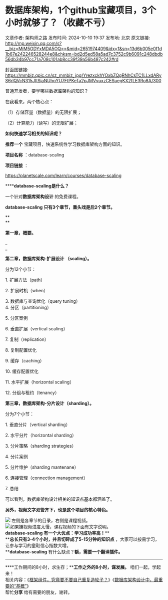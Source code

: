 # 数据库架构，1个github宝藏项目，3个小时就够了？（收藏不亏）

文章作者: 架构师之路
发布时间: 2024-10-10 19:37
发布地: 北京
原文链接: http://mp.weixin.qq.com/s?__biz=MjM5ODYxMDA5OQ==&mid=2651974409&idx=1&sn=13d6b005e0f1d1b67e242246528244e8&chksm=bd2d5ed58a5ad7c3752c9b6091c248dbdb56db34b97cc71a708c101ab8cc39f39a56b487c242#rd

封面图链接: https://mmbiz.qpic.cn/sz_mmbiz_jpg/YrezxckhYOxbZQgRNhCsTC1LLxdARyS6rlQVcN315JItSiaNUhqYU7FtPKeTa2pJMVvuxzCESuegKX2fLE3Ro8A/300

普通开发者，要学哪些数据库架构的知识？

在我看来，两个核心点：  

（1）存储容量（数据量）的无限扩展；

（2）计算能力（读写）的无限扩展；

  

**如何快速学习相关的知识呢？**

**推荐一个** 宝藏项目，快速系统性学习数据库架构方面的知识。  

  

**项目名称** ：database-scaling

**项目链接** ：

https://planetscale.com/learn/courses/database-scaling

  

******database-scaling是什么？**

一个针对**数据库架构设计** 的免费课程。

  

****database-scaling** 只有3个章节，重头戏是后2个章节。**

**  
**

**第一章，概要。**

 _  
_

**第二章，数据库架构-扩展设计 （scaling）。**

  

分为12个小节：

1\. 扩展方法（path）

2\. 扩展时机（when）

3\. 数据库与查询优化（query tuning）  
4\. 分区（partitioning）

5\. 分区案例

6\. 垂直扩展（vertical scaling）

7\. 复制（replication）  

8\. 复制配置优化

9\. 缓存（caching）

10\. 缓存配置优化

11\. 水平扩展（horizontal scaling）  

12\. 分组与租约（tenancy）

  

**第三章，数据库架构-分片设计（sharding）。**

  

分为7个小节：

1\. 垂直分片（vertical sharding）

2\. 水平分片（horizontal sharding）

3\. 分片策略（sharding strategies）

4\. 分片案例

5\. 分片维护（sharding mantenane）

6\. 连接管理（connection management）

7\. 总结  

  

可以看到，数据库架构设计相关的知识点基本都涵盖了。

  

**另外，视频文字双管齐下，也是这个项目的核心特色。**

![](https://mmbiz.qpic.cn/sz_mmbiz_png/YrezxckhYOxbZQgRNhCsTC1LLxdARyS6ok1VdeA4GzZjz5vzDkIiadT3jcpeVFSiblTNE18qpyWF0jIOkVuBCiaBQ/640?wx_fmt=png&from=appmsg)
左侧是各章节的目录，右侧是课程视频。  
![](https://mmbiz.qpic.cn/sz_mmbiz_png/YrezxckhYOxbZQgRNhCsTC1LLxdARyS6nAzLvJsfKn9ib3A57IZePX2IgkEziaQe5HwaTsDficgTzYeFd9lwwkNQQ/640?wx_fmt=png&from=appmsg)如果嫌视频进度太慢，课程视频的下面有文字说明。  
****database-scaling** 有一个大优点：学习成功率高！****  
****总长只有3-4个小时，并且切碎成了5-15分钟的知识点** ，大家可以按需学习，让参与学习的童鞋信心指数大增。  
****database-scaling** 有什么缺点？**额，需要一个翻译插件。**  
****  
****工作期间的8小时，求生存；****工作之外的8小时，谋发展。** 咱们一起，学起来！  
相关内容：《[框架组件，究竟要不要自己重复造轮子？](http://mp.weixin.qq.com/s?__biz=MjM5ODYxMDA5OQ==&mid=2651974277&idx=2&sn=75393f2c845a1bf1b45064c7f190cacc&chksm=bd2d5f598a5ad64f141ee79d29a18fb143fa2c7cf98ecd58195e8848619a48780f9bab2cb429&scene=21#wechat_redirect)》《[数据库架构设计中，最重要的“基概”](http://mp.weixin.qq.com/s?__biz=MjM5ODYxMDA5OQ==&mid=2651963031&idx=1&sn=f52b724ff33ef008668ef9165c51d39b&chksm=bd2d0b4b8a5a825df41252dd381d0206e141f6a54f253086030113f14584bb11612308ce8e16&scene=21#wechat_redirect)》  
帮忙**分享** 给有需要的朋友，谢转。  
  
  
  
  

